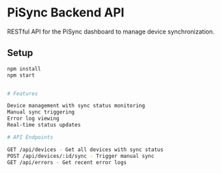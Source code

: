 # PiSync Backend API

RESTful API for the PiSync dashboard to manage device synchronization.

## Setup

```bash
npm install
npm start


# Features

Device management with sync status monitoring
Manual sync triggering
Error log viewing
Real-time status updates

# API Endpoints

GET /api/devices - Get all devices with sync status
POST /api/devices/:id/sync - Trigger manual sync
GET /api/errors - Get recent error logs